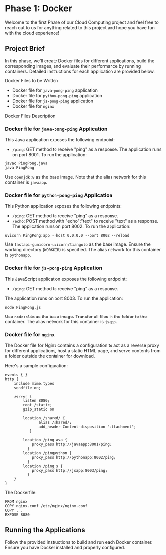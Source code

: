 # Phase 1: Docker
Welcome to the first Phase of our Cloud Computing project and feel free to reach out to us for anything related to this project and hope you have fun with the cloud experience!

## Project Brief

In this phase, we'll create Docker files for different applications, build the corresponding images, and evaluate their performance by running containers. Detailed instructions for each application are provided below.

Docker Files to be Written
- Docker file for `java-pong-ping` application
- Docker file for `python-pong-ping` application
- Docker file for `js-pong-ping` application
- Docker file for `nginx`

Docker Files Description

### Docker file for `java-pong-ping` Application
This Java application exposes the following endpoint:

- `/ping`: GET method to receive "ping" as a response.
The application runs on port 8001. To run the application:
```
javac PingPong.java
java PingPong
```

Use `openjdk:8` as the base image. Note that the alias network for this container is `javaapp`.

### Docker file for `python-pong-ping` Application

This Python application exposes the following endpoints:

- `/ping`: GET method to receive "ping" as a response.
- `/echo`: POST method with "echo":"text" to receive "text" as a response.
The application runs on port 8002. To run the application:
```
uvicorn PingPong:app --host 0.0.0.0 --port 8002 --reload
```

Use `fastapi-gunicorn-uvicorn/tiangolo` as the base image. Ensure the working directory (`WORKDIR`) is specified. The alias network for this container is `pythonapp`.

### Docker file for `js-pong-ping` Application

This JavaScript application exposes the following endpoint:

- `/ping`: GET method to receive "ping" as a response.

The application runs on port 8003. To run the application:
```
node PingPong.js
```

Use `node:slim` as the base image. Transfer all files in the folder to the container. The alias network for this container is `jsapp`.

### Docker file for `nginx`

The Docker file for Nginx contains a configuration to act as a reverse proxy for different applications, host a static HTML page, and serve contents from a folder outside the container for download.

Here's a sample configuration:
```
events { }
http {
    include mime.types;
    sendfile on;

    server {
        listen 8080;
        root /static;
        gzip_static on;

        location /shared/ {
               alias /shared/;
               add_header Content-disposition "attachment";
           }

        location /pingjava {
            proxy_pass http://javaapp:8001/ping;
          }
        location /pingpython {
            proxy_pass http://pythonapp:8002/ping;
          }
        location /pingjs {
            proxy_pass http://jsapp:8003/ping;
          }
    }
}
```

The Dockerfile:
```
FROM nginx
COPY nginx.conf /etc/nginx/nginx.conf
COPY . .
EXPOSE 8080
```
## Running the Applications
Follow the provided instructions to build and run each Docker container. Ensure you have Docker installed and properly configured.